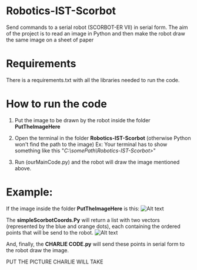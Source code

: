 # Robotics-IST-Scorbot
Send commands to a serial robot (SCORBOT-ER VII) in serial form. The aim of the project is to read an image in Python and then make the robot draw the same image on a sheet of paper



# Requirements

There is a requirements.txt with all the libraries needed to run the code.

# How to run the code

1. Put the image to be drawn by the robot inside the folder  **PutTheImageHere**

2. Open the terminal in the folder **Robotics-IST-Scorbot** (otherwise Python won't find the path to the image)
Ex: Your terminal has to show something like this "*C:\somePath\Robotics-IST-Scorbot>*"

3. Run (ourMainCode.py) and the robot will draw the image mentioned above.


# Example:
If the image inside the folder **PutTheImageHere** is this:
![Alt text](../test_draw_2.png)

The **simpleScorbotCoords.Py** will return a list with two vectors (represented by the blue and orange dots), each containing the ordered points that will be send to the robot.
![Alt text](../output-test-draw-2.png)

And, finally, the **CHARLIE CODE.py** will send these points in serial form to the robot draw the image.

PUT THE PICTURE CHARLIE WILL TAKE
